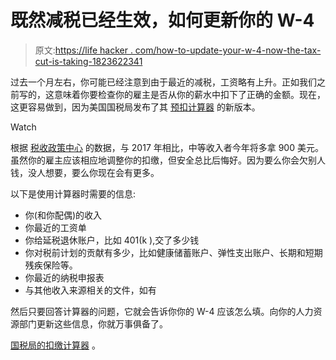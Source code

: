 # 既然减税已经生效，如何更新你的 W-4

> 原文:[https://life hacker . com/how-to-update-your-w-4-now-the-tax-cut-is-taking-1823622341](https://lifehacker.com/how-to-update-your-w-4-now-that-the-tax-cuts-are-taking-1823622341)

过去一个月左右，你可能已经注意到由于最近的减税，工资略有上升。正如我们之前写的，这意味着你要检查你的雇主是否从你的薪水中扣下了正确的金额。现在，这更容易做到，因为美国国税局发布了其 [预扣计算器](http://time.com/money/5186230/irs-tax-tool-2018-federal-withholding/) 的新版本。

Watch

根据 [税收政策中心](http://www.taxpolicycenter.org/publications/distributional-analysis-conference-agreement-tax-cuts-and-jobs-act/full) 的数据，与 2017 年相比，中等收入者今年将多拿 900 美元。虽然你的雇主应该相应地调整你的扣缴，但安全总比后悔好。因为要么你会欠别人钱，没人想要，要么你现在会有更多。

以下是使用计算器时需要的信息:

*   你(和你配偶)的收入
*   你最近的工资单
*   你给延税退休账户，比如 401(k ),交了多少钱
*   你对税前计划的贡献有多少，比如健康储蓄账户、弹性支出账户、长期和短期残疾保险等。
*   你最近的纳税申报表
*   与其他收入来源相关的文件，如有

然后只要回答计算器的问题，它就会告诉你你的 W-4 应该怎么填。向你的人力资源部门更新这些信息，你就万事俱备了。

[国税局的扣缴计算器](https://apps.irs.gov/app/withholdingcalculator/) 。
